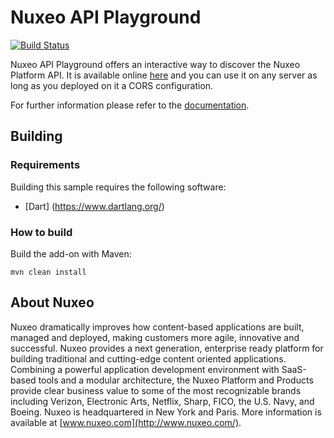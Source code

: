 # Nuxeo API Playground
[![Build Status](https://qa.nuxeo.org/jenkins/buildStatus/icon?job=addons_nuxeo-api-playground-master)](https://qa.nuxeo.org/jenkins/view/All/job/addons_nuxeo-api-playground-master/)

Nuxeo API Playground offers an interactive way to discover the Nuxeo Platform API.
It is available online [here](http://nuxeo.github.io/api-playground/) and you can use it on any server as long as you deployed on it a CORS configuration.

For further information please refer to the [documentation](https://doc.nuxeo.com/x/9QUuAQ).

## Building
### Requirements
Building this sample requires the following software:
- [Dart] (https://www.dartlang.org/)

### How to build
Build the add-on with Maven:
```
mvn clean install
```

## About Nuxeo
Nuxeo dramatically improves how content-based applications are built, managed and deployed, making customers more agile, innovative and successful. Nuxeo provides a next generation, enterprise ready platform for building traditional and cutting-edge content oriented applications. Combining a powerful application development environment with SaaS-based tools and a modular architecture, the Nuxeo Platform and Products provide clear business value to some of the most recognizable brands including Verizon, Electronic Arts, Netflix, Sharp, FICO, the U.S. Navy, and Boeing. Nuxeo is headquartered in New York and Paris. More information is available at [www.nuxeo.com](http://www.nuxeo.com/).
